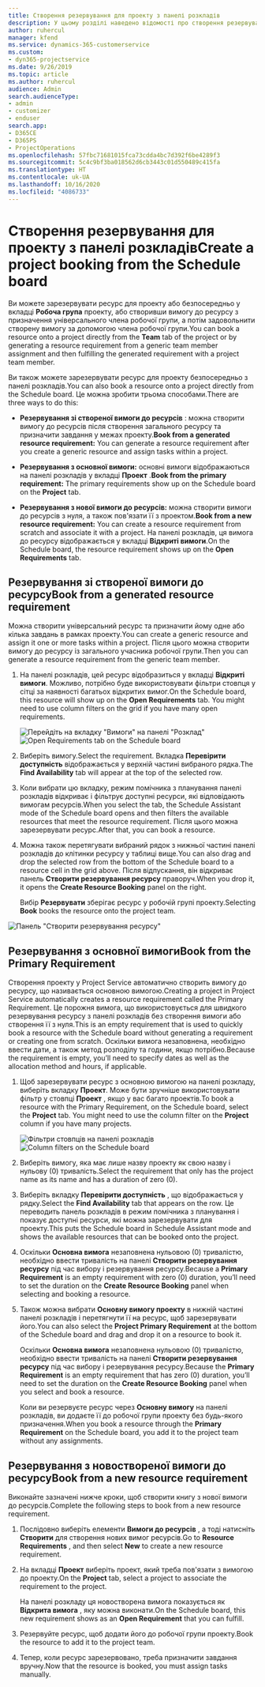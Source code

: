 ```yaml
---
title: Створення резервування для проекту з панелі розкладів
description: У цьому розділі наведено відомості про створення резервування проекту з дошки розкладів.
author: ruhercul
manager: kfend
ms.service: dynamics-365-customerservice
ms.custom:
- dyn365-projectservice
ms.date: 9/26/2019
ms.topic: article
ms.author: ruhercul
audience: Admin
search.audienceType:
- admin
- customizer
- enduser
search.app:
- D365CE
- D365PS
- ProjectOperations
ms.openlocfilehash: 57fbc71681015fca73cdda4bc7d392f6be4289f3
ms.sourcegitcommit: 5c4c9bf3ba018562d6cb3443c01d550489c415fa
ms.translationtype: HT
ms.contentlocale: uk-UA
ms.lasthandoff: 10/16/2020
ms.locfileid: "4086733"
---
```

# <a name="create-a-project-booking-from-the-schedule-board"></a><span data-ttu-id="1588e-103">Створення резервування для проекту з панелі розкладів</span><span class="sxs-lookup"><span data-stu-id="1588e-103">Create a project booking from the Schedule board</span></span>

<span data-ttu-id="1588e-104">Ви можете зарезервувати ресурс для проекту або безпосередньо у вкладці **Робоча група** проекту, або створивши вимогу до ресурсу з призначення універсального члена робочої групи, а потім задовольнити створену вимогу за допомогою члена робочої групи.</span><span class="sxs-lookup"><span data-stu-id="1588e-104">You can book a resource onto a project directly from the **Team** tab of the project or by generating a resource requirement from a generic team member assignment and then fulfilling the generated requirement with a project team member.</span></span>

<span data-ttu-id="1588e-105">Ви також можете зарезервувати ресурс для проекту безпосередньо з панелі розкладів.</span><span class="sxs-lookup"><span data-stu-id="1588e-105">You can also book a resource onto a project directly from the Schedule board.</span></span> <span data-ttu-id="1588e-106">Це можна зробити трьома способами.</span><span class="sxs-lookup"><span data-stu-id="1588e-106">There are three ways to do this:</span></span>

- <span data-ttu-id="1588e-107">**Резервування зі створеної вимоги до ресурсів** : можна створити вимогу до ресурсів після створення загального ресурсу та призначити завдання у межах проекту.</span><span class="sxs-lookup"><span data-stu-id="1588e-107">**Book from a generated resource requirement:** You can generate a resource requirement after you create a generic resource and assign tasks within a project.</span></span>

- <span data-ttu-id="1588e-108">**Резервування з основної вимоги:** основні вимоги відображаються на панелі розкладів у вкладці **Проект** .</span><span class="sxs-lookup"><span data-stu-id="1588e-108">**Book from the primary requirement:** The primary requirements show up on the Schedule board on the **Project** tab.</span></span> 

- <span data-ttu-id="1588e-109">**Резервування з нової вимоги до ресурсів:** можна створити вимоги до ресурсів з нуля, а також пов'язати її з проектом.</span><span class="sxs-lookup"><span data-stu-id="1588e-109">**Book from a new resource requirement:** You can create a resource requirement from scratch and associate it with a project.</span></span> <span data-ttu-id="1588e-110">На панелі розкладів, ця вимога до ресурсу відображається у вкладці **Відкриті вимоги**.</span><span class="sxs-lookup"><span data-stu-id="1588e-110">On the Schedule board, the resource requirement shows up on the **Open Requirements** tab.</span></span>

## <a name="book-from-a-generated-resource-requirement"></a><span data-ttu-id="1588e-111">Резервування зі створеної вимоги до ресурсу</span><span class="sxs-lookup"><span data-stu-id="1588e-111">Book from a generated resource requirement</span></span>

<span data-ttu-id="1588e-112">Можна створити універсальний ресурс та призначити йому одне або кілька завдань в рамках проекту.</span><span class="sxs-lookup"><span data-stu-id="1588e-112">You can create a generic resource and assign it one or more tasks within a project.</span></span> <span data-ttu-id="1588e-113">Після цього можна створити вимогу до ресурсу із загального учасника робочої групи.</span><span class="sxs-lookup"><span data-stu-id="1588e-113">Then you can generate a resource requirement from the generic team member.</span></span> 

1.  <span data-ttu-id="1588e-114">На панелі розкладів, цей ресурс відобразиться у вкладці **Відкриті вимоги**. Можливо, потрібно буде використовувати фільтри стовпця у сітці за наявності багатьох відкритих вимог.</span><span class="sxs-lookup"><span data-stu-id="1588e-114">On the Schedule board, this resource will show up on the **Open Requirements** tab. You might need to use column filters on the grid if you have many open requirements.</span></span> 

    <span data-ttu-id="1588e-115">![Перейдіть на вкладку "Вимоги" на панелі "Розклад"](media/FAQ-Project-Booking-Schedule-Board-1.png "Знімок екрана з таблиці резервувань та призначень")</span><span class="sxs-lookup"><span data-stu-id="1588e-115">![Open Requirements tab on the Schedule board](media/FAQ-Project-Booking-Schedule-Board-1.png "Screenshot of bookings and assignments table")</span></span>

2. <span data-ttu-id="1588e-116">Виберіть вимогу.</span><span class="sxs-lookup"><span data-stu-id="1588e-116">Select the requirement.</span></span> <span data-ttu-id="1588e-117">Вкладка **Перевірити доступність** відображається у верхній частині вибраного рядка.</span><span class="sxs-lookup"><span data-stu-id="1588e-117">The **Find Availability** tab will appear at the top of the selected row.</span></span>
 
3. <span data-ttu-id="1588e-118">Коли вибрати цю вкладку, режим помічника з планування панелі розкладів відкриває і фільтрує доступні ресурси, які відповідають вимогам ресурсів.</span><span class="sxs-lookup"><span data-stu-id="1588e-118">When you select the tab, the Schedule Assistant mode of the Schedule board opens and then filters the available resources that meet the resource requirement.</span></span> <span data-ttu-id="1588e-119">Після цього можна зарезервувати ресурс.</span><span class="sxs-lookup"><span data-stu-id="1588e-119">After that, you can book a resource.</span></span>

4. <span data-ttu-id="1588e-120">Можна також перетягувати вибраний рядок з нижньої частині панелі розкладів до клітинки ресурсу у таблиці вище.</span><span class="sxs-lookup"><span data-stu-id="1588e-120">You can also drag and drop the selected row from the bottom of the Schedule board to a resource cell in the grid above.</span></span> <span data-ttu-id="1588e-121">Після відпускання, він відкриває панель **Створити резервування ресурсу** праворуч.</span><span class="sxs-lookup"><span data-stu-id="1588e-121">When you drop it, it opens the **Create Resource Booking** panel on the right.</span></span>

    <span data-ttu-id="1588e-122">Вибір **Резервувати** зберігає ресурс у робочій групі проекту.</span><span class="sxs-lookup"><span data-stu-id="1588e-122">Selecting **Book** books the resource onto the project team.</span></span>

![Панель "Створити резервування ресурсу"](media/FAQ-Project-Booking-Schedule-Board-6.png "")
 

## <a name="book-from-the-primary-requirement"></a><span data-ttu-id="1588e-124">Резервування з основної вимоги</span><span class="sxs-lookup"><span data-stu-id="1588e-124">Book from the Primary Requirement</span></span>

<span data-ttu-id="1588e-125">Створення проекту у Project Service автоматично створить вимогу до ресурсу, що називається основною вимогою.</span><span class="sxs-lookup"><span data-stu-id="1588e-125">Creating a project in Project Service automatically creates a resource requirement called the Primary Requirement.</span></span> <span data-ttu-id="1588e-126">Це порожня вимога, що використовується для швидкого резервування ресурсу з панелі розкладів без створення вимоги або створення її з нуля.</span><span class="sxs-lookup"><span data-stu-id="1588e-126">This is an empty requirement that is used to quickly book a resource with the Schedule board without generating a requirement or creating one from scratch.</span></span> <span data-ttu-id="1588e-127">Оскільки вимога незаповнена, необхідно ввести дати, а також метод розподілу та години, якщо потрібно.</span><span class="sxs-lookup"><span data-stu-id="1588e-127">Because the requirement is empty, you’ll need to specify dates as well as the allocation method and hours, if applicable.</span></span> 

1. <span data-ttu-id="1588e-128">Щоб зарезервувати ресурс з основною вимогою на панелі розкладу, виберіть вкладку **Проект**. Може бути зручніше використовувати фільтр у стовпці **Проект** , якщо у вас багато проектів.</span><span class="sxs-lookup"><span data-stu-id="1588e-128">To book a resource with the Primary Requirement, on the Schedule board, select the **Project** tab. You might need to use the column filter on the **Project** column if you have many projects.</span></span>

   <span data-ttu-id="1588e-129">![Фільтри стовпців на панелі розкладів](media/FAQ-Project-Booking-Schedule-Board-2.png "Знімок екрана з таблиці резервувань та призначень")</span><span class="sxs-lookup"><span data-stu-id="1588e-129">![Column filters on the Schedule board](media/FAQ-Project-Booking-Schedule-Board-2.png "Screenshot of bookings and assignments table")</span></span>

2. <span data-ttu-id="1588e-130">Виберіть вимогу, яка має лише назву проекту як свою назву і нульову (0) тривалість.</span><span class="sxs-lookup"><span data-stu-id="1588e-130">Select the requirement that only has the project name as its name and has a duration of zero (0).</span></span>

3. <span data-ttu-id="1588e-131">Виберіть вкладку **Перевірити доступність** , що відображається у рядку.</span><span class="sxs-lookup"><span data-stu-id="1588e-131">Select the **Find Availability** tab that appears on the row.</span></span> <span data-ttu-id="1588e-132">Це переводить панель розкладів в режим помічника з планування і показує доступні ресурси, які можна зарезервувати для проекту.</span><span class="sxs-lookup"><span data-stu-id="1588e-132">This puts the Schedule board in Schedule Assistant mode and shows the available resources that can be booked onto the project.</span></span>

4. <span data-ttu-id="1588e-133">Оскільки **Основна вимога** незаповнена нульовою (0) тривалістю, необхідно ввести тривалість на панелі **Створити резервування ресурсу** під час вибору і резервування ресурсу.</span><span class="sxs-lookup"><span data-stu-id="1588e-133">Because a **Primary Requirement** is an empty requirement with zero (0) duration, you’ll need to set the duration on the **Create Resource Booking** panel when selecting and booking a resource.</span></span>

5. <span data-ttu-id="1588e-134">Також можна вибрати **Основну вимогу проекту** в нижній частині панелі розкладів і перетягнути її на ресурс, щоб зарезервувати його.</span><span class="sxs-lookup"><span data-stu-id="1588e-134">You can also select the **Project Primary Requirement** at the bottom of the Schedule board and drag and drop it on a resource to book it.</span></span>
 
    <span data-ttu-id="1588e-135">Оскільки **Основна вимога** незаповнена нульовою (0) тривалістю, необхідно ввести тривалість на панелі **Створити резервування ресурсу** під час вибору і резервування ресурсу.</span><span class="sxs-lookup"><span data-stu-id="1588e-135">Because the **Primary Requirement** is an empty requirement that has zero (0) duration, you’ll need to set the duration on the **Create Resource Booking** panel when you select and book a resource.</span></span>
 
    <span data-ttu-id="1588e-136">Коли ви резервуєте ресурс через **Основну вимогу** на панелі розкладів, ви додаєте її до робочої групи проекту без будь-якого призначення.</span><span class="sxs-lookup"><span data-stu-id="1588e-136">When you book a resource through the **Primary Requirement** on the Schedule board, you add it to the project team without any assignments.</span></span>
 
## <a name="book-from-a-new-resource-requirement"></a><span data-ttu-id="1588e-137">Резервування з новоствореної вимоги до ресурсу</span><span class="sxs-lookup"><span data-stu-id="1588e-137">Book from a new resource requirement</span></span>
<span data-ttu-id="1588e-138">Виконайте зазначені нижче кроки, щоб створити книгу з нової вимоги до ресурсів.</span><span class="sxs-lookup"><span data-stu-id="1588e-138">Complete the following steps to book from a new resource requirement.</span></span> 

1. <span data-ttu-id="1588e-139">Послідовно виберіть елементи **Вимоги до ресурсів** , а тоді натисніть **Створити** для створення нових вимог ресурсів.</span><span class="sxs-lookup"><span data-stu-id="1588e-139">Go to **Resource Requirements** , and then select **New** to create a new resource requirement.</span></span>

2. <span data-ttu-id="1588e-140">На вкладці **Проект** виберіть проект, який треба пов'язати з вимогою до проекту.</span><span class="sxs-lookup"><span data-stu-id="1588e-140">On the **Project** tab, select a project to associate the requirement to the project.</span></span>
 
    <span data-ttu-id="1588e-141">На панелі розкладу ця новостворена вимога показується як **Відкрита вимога** , яку можна виконати.</span><span class="sxs-lookup"><span data-stu-id="1588e-141">On the Schedule board, this new requirement shows as an **Open Requirement** that you can fulfill.</span></span>

3. <span data-ttu-id="1588e-142">Резервуйте ресурс, щоб додати його до робочої групи проекту.</span><span class="sxs-lookup"><span data-stu-id="1588e-142">Book the resource to add it to the project team.</span></span>

4. <span data-ttu-id="1588e-143">Тепер, коли ресурс зарезервовано, треба призначити завдання вручну.</span><span class="sxs-lookup"><span data-stu-id="1588e-143">Now that the resource is booked, you must assign tasks manually.</span></span>

